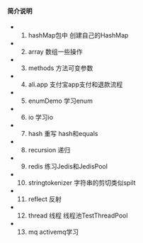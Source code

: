 

#### 简介说明

* 1. hashMap包中   		创建自己的HashMap
* 2. array      		数组一些操作
* 3. methods    		方法可变参数
* 4. ali.app     		支付宝app支付和退款流程
* 5. enumDemo    		学习enum
* 6. io		     		学习io
* 7. hash        		重写 hash和equals
* 8. recursion   		递归
* 9. redis		 		练习Jedis和JedisPool
* 10. stringtokenizer   字符串的剪切类似spilt	  
* 11. reflect           反射
* 12. thread            线程    线程池TestThreadPool
* 13. mq                activemq学习



